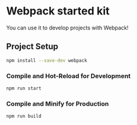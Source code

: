 # Webpack started kit 

You can use it to develop projects with Webpack!


## Project Setup

```sh
npm install --save-dev webpack
```

### Compile and Hot-Reload for Development

```sh
npm run start
```

### Compile and Minify for Production

```sh
npm run build
```
